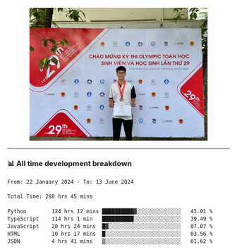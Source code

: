 <p align="center"><img src="asset/header.jpg" width="80%"/></p>

---
<!-- 
<details>
  <summary>📃 My Resume</summary>

### Education

- 📖 **Information Technology**\
📆 10/2021 - present\
📍 **Thang Long University** - Hoang Mai, Hanoi, Vietnam -->

<!-- ### Experience
- 👨‍💻 **Full Stack Web Intern**\
📆 09/2022 - 12/2023\
📍 **TECH 5S** -  Luu Huu Phuong, Phuong My Dinh I, Nam Tu Liem, Hanoi.


- 👨‍💻 **Full Stack Web Fresher**\
📆 1/2022 - 05/2023\
📍 **TECH 5S** -  Luu Huu Phuong, Phuong My Dinh I, Nam Tu Liem, Hanoi.

- 👨‍💻 **Frontend Web Fresher**\
📆 11/2023 - present\
📍 **White Neuron** -  Mau Luong, Ha Dong, Hanoi, Vietnam
</details> -->

### 📊 All time development breakdown

<!--START_SECTION:waka-->

```txt
From: 22 January 2024 - To: 13 June 2024

Total Time: 288 hrs 45 mins

Python        124 hrs 12 mins ██████████▓░░░░░░░░░░░░░░   43.01 %
TypeScript    114 hrs 1 min   ██████████░░░░░░░░░░░░░░░   39.49 %
JavaScript    20 hrs 24 mins  █▓░░░░░░░░░░░░░░░░░░░░░░░   07.07 %
HTML          10 hrs 17 mins  █░░░░░░░░░░░░░░░░░░░░░░░░   03.56 %
JSON          4 hrs 41 mins   ▒░░░░░░░░░░░░░░░░░░░░░░░░   01.62 %
```

<!--END_SECTION:waka-->
